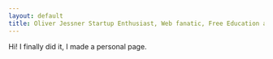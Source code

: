 ```yaml
---
layout: default
title: Oliver Jessner Startup Enthusiast, Web fanatic, Free Education aficionado
---
```


Hi! I finally did it, I made a personal page.